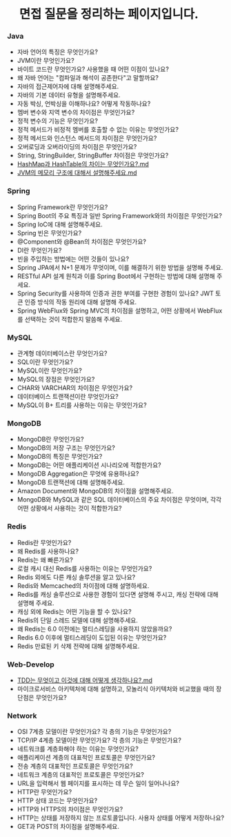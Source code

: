 <h1>
　면접 질문을 정리하는 페이지입니다.
</h1>

### Java
- 자바 언어의 특징은 무엇인가요?
- JVM이란 무엇인가요?
- 바이트 코드란 무엇인가요? 사용했을 때 어떤 이점이 있나요?
- 왜 자바 언어는 "컴파일과 해석이 공존한다"고 말할까요?
- 자바의 접근제어자에 대해 설명해주세요.
- 자바의 기본 데이터 유형을 설명해주세요.
- 자동 박싱, 언박싱을 이해하나요? 어떻게 작동하나요?
- 멤버 변수와 지역 변수의 차이점은 무엇인가요?
- 정적 변수의 기능은 무엇인가요?
- 정적 메서드가 비정적 멤버를 호출할 수 없는 이유는 무엇인가요?
- 정적 메서드와 인스턴스 메서드의 차이점은 무엇인가요?
- 오버로딩과 오버라이딩의 차이점은 무엇인가요?
- String, StringBuilder, StringBuffer 차이점은 무엇인가요?
- [HashMap과 HashTable의 차이는 무엇인가요?.md](java%2FHashMap%EA%B3%BC%20HashTable%EC%9D%98%20%EC%B0%A8%EC%9D%B4%EB%8A%94%20%EB%AC%B4%EC%97%87%EC%9D%B8%EA%B0%80%EC%9A%94%3F.md)
- [JVM의 메모리 구조에 대해서 설명해주세요.md](java%2FJVM%EC%9D%98%20%EB%A9%94%EB%AA%A8%EB%A6%AC%20%EA%B5%AC%EC%A1%B0%EC%97%90%20%EB%8C%80%ED%95%B4%EC%84%9C%20%EC%84%A4%EB%AA%85%ED%95%B4%EC%A3%BC%EC%84%B8%EC%9A%94.md)


### Spring 
- Spring Framework란 무엇인가요?
- Spring Boot의 주요 특징과 일반 Spring Framework와의 차이점은 무엇인가요?
- Spring IoC에 대해 설명해주세요.
- Spring 빈은 무엇인가요?
- @Component와 @Bean의 차이점은 무엇인가요?
- DI란 무엇인가요?
- 빈을 주입하는 방법에는 어떤 것들이 있나요?
- Spring JPA에서 N+1 문제가 무엇이며, 이를 해결하기 위한 방법을 설명해 주세요.
- RESTful API 설계 원칙과 이를 Spring Boot에서 구현하는 방법에 대해 설명해 주세요.
- Spring Security를 사용하여 인증과 권한 부여를 구현한 경험이 있나요? JWT 토큰 인증 방식의 작동 원리에 대해 설명해 주세요.
- Spring WebFlux와 Spring MVC의 차이점을 설명하고, 어떤 상황에서 WebFlux를 선택하는 것이 적합한지 말씀해 주세요.


### MySQL
- 관계형 데이터베이스란 무엇인가요?
- SQL이란 무엇인가요?
- MySQL이란 무엇인가요?
- MySQL의 장점은 무엇인가요?
- CHAR와 VARCHAR의 차이점은 무엇인가요?
- 데이터베이스 트랜잭션이란 무엇인가요?
- MySQL이 B+ 트리를 사용하는 이유는 무엇인가요?


### MongoDB
- MongoDB란 무엇인가요?
- MongoDB의 저장 구조는 무엇인가요?
- MongoDB의 특징은 무엇인가요?
- MongoDB는 어떤 애플리케이션 시나리오에 적합한가요?
- MongoDB Aggregation은 무엇에 유용하나요?
- MongoDB 트랜잭션에 대해 설명해주세요.
- Amazon Document와 MongoDB의 차이점을 설명해주세요.
- MongoDB와 MySQL과 같은 SQL 데이터베이스의 주요 차이점은 무엇이며, 각각 어떤 상황에서 사용하는 것이 적합한가요?


### Redis
- Redis란 무엇인가요?
- 왜 Redis를 사용하나요?
- Redis는 왜 빠른가요?
- 로컬 캐시 대신 Redis를 사용하는 이유는 무엇인가요?
- Redis 외에도 다른 캐싱 솔루션을 알고 있나요?
- Redis와 Memcached의 차이점에 대해 설명하세요.
- Redis를 캐싱 솔루션으로 사용한 경험이 있다면 설명해 주시고, 캐싱 전략에 대해 설명해 주세요.
- 캐싱 외에 Redis는 어떤 기능을 할 수 있나요?
- Redis의 단일 스레드 모델에 대해 설명해주세요.
- 왜 Redis는 6.0 이전에는 멀티스레딩을 사용하지 않았을까요?
- Redis 6.0 이후에 멀티스레딩이 도입된 이유는 무엇인가요?
- Redis 만료된 키 삭제 전략에 대해 설명해주세요.


### Web-Develop
- [TDD는 무엇이고 이것에 대해 어떻게 생각하나요?.md](web-develop%2FTDD%EB%8A%94%20%EB%AC%B4%EC%97%87%EC%9D%B4%EA%B3%A0%20%EC%9D%B4%EA%B2%83%EC%97%90%20%EB%8C%80%ED%95%B4%20%EC%96%B4%EB%96%BB%EA%B2%8C%20%EC%83%9D%EA%B0%81%ED%95%98%EB%82%98%EC%9A%94%3F.md)
- 마이크로서비스 아키텍처에 대해 설명하고, 모놀리식 아키텍처와 비교했을 때의 장단점은 무엇인가요?


### Network
- OSI 7계층 모델이란 무엇인가요? 각 층의 기능은 무엇인가요?
- TCP/IP 4계층 모델이란 무엇인가요? 각 층의 기능은 무엇인가요?
- 네트워크를 계층화해야 하는 이유는 무엇인가요?
- 애플리케이션 계층의 대표적인 프로토콜은 무엇인가요?
- 전송 계층의 대표적인 프로토콜은 무엇인가요?
- 네트워크 계층의 대표적인 프로토콜은 무엇인가요?
- URL을 입력해서 웹 페이지를 표시하는 데 무슨 일이 일어나나요?
- HTTP란 무엇인가요?
- HTTP 상태 코드는 무엇인가요?
- HTTP와 HTTPS의 차이점은 무엇인가요?
- HTTP는 상태를 저장하지 않는 프로토콜입니다. 사용자 상태를 어떻게 저장하나요?
- GET과 POST의 차이점을 설명해주세요.